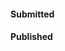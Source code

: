 <!--
 * @Descripttion: 
 * @Author: Yujia Chen
 * @version: 
 * @Date: 2025-09-14 10:44:13
 * @LastEditors: Yujia Chen
 * @LastEditTime: 2025-09-14 11:33:20
 * @FilePath: \doubletwo123.github.io\contents\publications.md
-->
#### Submitted


#### Published



